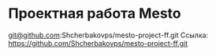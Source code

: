 # Проектная работа Mesto
git@github.com:Shcherbakovps/mesto-project-ff.git
Ссылка: https://github.com/Shcherbakovps/mesto-project-ff.git